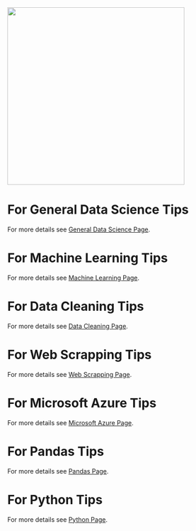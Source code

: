 <img align="center" width="400" height="400" src="http://media.tnh.me/558dcb07067d7b3263739373/58d41b055ccacf53992e0628">

# For General Data Science Tips
For more details see [General Data Science Page](https://ylglt.github.io/general.md).

# For Machine Learning Tips
For more details see [Machine Learning Page](https://ylglt.github.io/machineLearning.md).

# For Data Cleaning Tips
For more details see [Data Cleaning Page](https://ylglt.github.io/dataCleaning.md).

# For Web Scrapping Tips
For more details see [Web Scrapping Page](https://ylglt.github.io/webScrapping.md).

# For Microsoft Azure Tips
For more details see [Microsoft Azure Page](https://ylglt.github.io/microsoftAzure.md).

# For Pandas Tips
For more details see [Pandas Page](https://ylglt.github.io/pandas.md).

# For Python Tips
For more details see [Python Page](https://ylglt.github.io/python.md).



